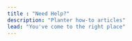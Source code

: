 ```yaml
---
title : "Need Help?"
description: "Planter how-to articles"
lead: "You've come to the right place"
---
```

